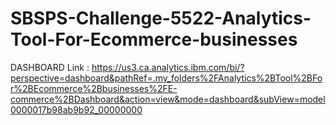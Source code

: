 # SBSPS-Challenge-5522-Analytics-Tool-For-Ecommerce-businesses

DASHBOARD Link : https://us3.ca.analytics.ibm.com/bi/?perspective=dashboard&pathRef=.my_folders%2FAnalytics%2BTool%2BFor%2BEcommerce%2Bbusinesses%2FE-commerce%2BDashboard&action=view&mode=dashboard&subView=model0000017b98ab9b92_00000000
